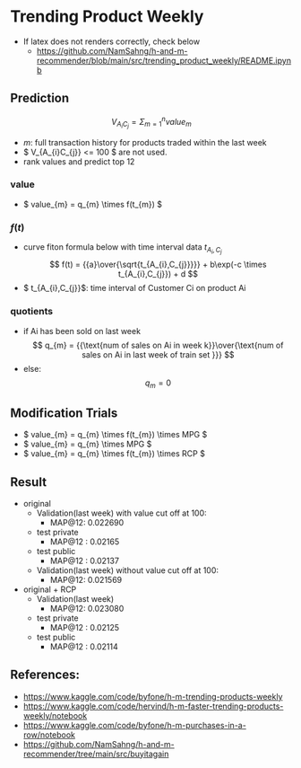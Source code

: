 # Trending Product Weekly

- If latex does not renders correctly, check below
    - https://github.com/NamSahng/h-and-m-recommender/blob/main/src/trending_product_weekly/README.ipynb

## Prediction
$$ V_{A_{i}C_{j}} = \Sigma_{m=1}^{n} value_{m} $$
- $m$: full transaction history for products traded within the last week
- $ V_{A_{i}C_{j}} <= 100 $ are not used.
- rank values and predict top 12
  

### value
- $ value_{m} = q_{m} \times f(t_{m}) $


### $f(t)$ 
- curve fiton formula below with time interval data $t_{A_{i},C_{j}}$
$$ f(t) = {{a}\over{\sqrt{t_{A_{i},C_{j}}}}} + b\exp(-c \times t_{A_{i},C_{j}}) + d  $$
- $ t_{A_{i},C_{j}}$: time interval of Customer Ci on product Ai 

### quotients
- if Ai has been sold on last week
$$ q_{m} = {{\text{num of sales on Ai in week k}}\over{\text{num of sales on Ai in last week of train set }}} $$
- else:
$$ q_{m} = 0 $$


## Modification Trials

- $ value_{m} = q_{m} \times f(t_{m}) \times MPG $
- $ value_{m} = q_{m} \times MPG $
- $ value_{m} = q_{m} \times f(t_{m}) \times RCP $


## Result 
- original
    - Validation(last week) with value cut off at 100:
        - MAP@12: 0.022690
    - test private
        - MAP@12 : 0.02165
    - test public 
        - MAP@12 : 0.02137
    - Validation(last week) without value cut off at 100:
        - MAP@12: 0.021569
- original + RCP 
    - Validation(last week)
        - MAP@12: 0.023080
    - test private
        - MAP@12 : 0.02125
    - test public 
        - MAP@12 : 0.02114


## References:
- https://www.kaggle.com/code/byfone/h-m-trending-products-weekly
- https://www.kaggle.com/code/hervind/h-m-faster-trending-products-weekly/notebook
- https://www.kaggle.com/code/byfone/h-m-purchases-in-a-row/notebook
- https://github.com/NamSahng/h-and-m-recommender/tree/main/src/buyitagain

